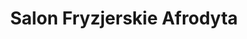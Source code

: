 ---
title: "Salon Fryzjerskie Afrodyta"
url: /glasgow/salon-fryzjerskie-afrodyta/
shop: hairdresser
---